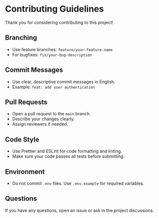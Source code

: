 # Contributing Guidelines

Thank you for considering contributing to this project!

## Branching
- Use feature branches: `feature/your-feature-name`
- For bugfixes: `fix/your-bug-description`

## Commit Messages
- Use clear, descriptive commit messages in English.
- Example: `feat: add user authentication`

## Pull Requests
- Open a pull request to the `main` branch.
- Describe your changes clearly.
- Assign reviewers if needed.

## Code Style
- Use Prettier and ESLint for code formatting and linting.
- Make sure your code passes all tests before submitting.

## Environment
- Do not commit `.env` files. Use `.env.example` for required variables.

## Questions
If you have any questions, open an issue or ask in the project discussions.
